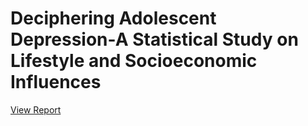 # Deciphering Adolescent Depression-A Statistical Study on Lifestyle and Socioeconomic Influences
[View Report](https://github.com/William-07/Deciphering-Adolescent-Depression--A-Statistical-Study-on-Lifestyle-and-Socioeconomic-Influences/blob/main/Stat_Final.pdf)
